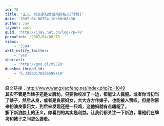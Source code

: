 ```yaml
---
id: 78
title: '正义，以良家妇女或鸡的名义[转载]'
date: '2007-04-06T04:10:00+08:00'
author: Jay
layout: post
guid: 'http://ijay.net.cn/log/?p=78'
permalink: /2007/04/06/78
views:
    - '3394'
aktt_notify_twitter:
    - 'yes'
shorturl:
    - 'http://goo.gl/mSJZO'
duoshuo_thread_id:
    - '6.3356017020659E+18'
---
```


<div>原文链接：<a href="http://www.wangxiaofeng.net/?p=1049">http://www.wangxiaofeng.net/index.php?p=1049</a></div>
<div> </div>
<div><strong>其实不管是当婊子还是立牌坊，只要你咬准了一边，都能让人佩服。或者你当初当了婊子，然后从良，或者是良家妇女，大大方方作婊子，也能被人赞叹。但是你原来扮演良家妇女，到后来发现还是一只鸡，这他妈就有点龌龊了。</strong></div>
<div><strong>撕下新浪脸上的正义，你看到的其实是利益。让我们都关注一下新浪，看他们在牌坊和婊子之间怎么游走。</strong></div>